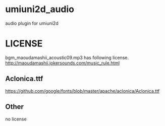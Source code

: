 # umiuni2d_audio
audio plugin for umiuni2d


# LICENSE
bgm_maoudamashii_acoustic09.mp3 has following license.
http://maoudamashii.jokersounds.com/music_rule.html

## Aclonica.ttf
https://github.com/google/fonts/blob/master/apache/aclonica/Aclonica.ttf

## Other
no license
